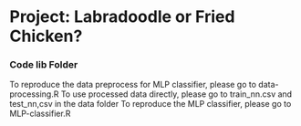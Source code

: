 # Project: Labradoodle or Fried Chicken? 

### Code lib Folder

To reproduce the data preprocess for MLP classifier, please go to data-processing.R
To use processed data directly, please go to train_nn.csv and test_nn,csv in the data folder
To reproduce the MLP classifier, please go to MLP-classifier.R

